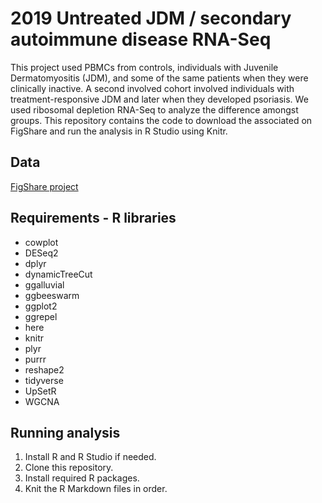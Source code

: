 # 2019 Untreated JDM / secondary autoimmune disease RNA-Seq

This project used PBMCs from controls, individuals with Juvenile Dermatomyositis (JDM), and some of the same patients when they were clinically inactive. A second involved cohort involved individuals with treatment-responsive JDM and later when they developed psoriasis. We used ribosomal depletion RNA-Seq to analyze the difference amongst groups. This repository contains the code to download the associated on FigShare and run the analysis in R Studio using Knitr.

## Data

[FigShare project](https://figshare.com/projects/2019_Untreated_juvenile_dermatomyositis_JDM_RNA-Seq/63539)

## Requirements - R libraries
* cowplot
* DESeq2
* dplyr
* dynamicTreeCut
* ggalluvial
* ggbeeswarm
* ggplot2
* ggrepel
* here
* knitr
* plyr
* purrr
* reshape2
* tidyverse
* UpSetR
* WGCNA

## Running analysis
1. Install R and R Studio if needed.
2. Clone this repository.
3. Install required R packages.
4. Knit the R Markdown files in order.

